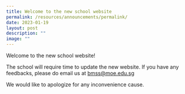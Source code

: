 ```yaml
---
title: Welcome to the new school website
permalink: /resources/announcements/permalink/
date: 2023-01-19
layout: post
description: ""
image: ""
---
```

Welcome to the new school website!

The school will require time to update the new website. If you have any feedbacks, please do email us at bmss@moe.edu.sg

We would like to apologize for any inconvenience cause. 